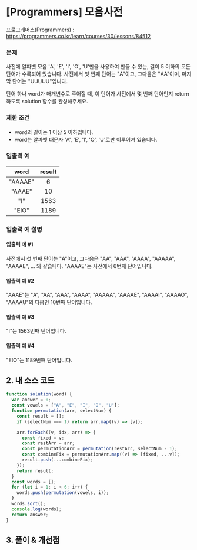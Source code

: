 # [Programmers] 모음사전

프로그래머스(Programmers) : https://programmers.co.kr/learn/courses/30/lessons/84512

### 문제

사전에 알파벳 모음 'A', 'E', 'I', 'O', 'U'만을 사용하여 만들 수 있는, 길이 5 이하의 모든 단어가 수록되어 있습니다. 사전에서 첫 번째 단어는 "A"이고, 그다음은 "AA"이며, 마지막 단어는 "UUUUU"입니다.

단어 하나 word가 매개변수로 주어질 때, 이 단어가 사전에서 몇 번째 단어인지 return 하도록 solution 함수를 완성해주세요.

### 제한 조건

- word의 길이는 1 이상 5 이하입니다.
- word는 알파벳 대문자 'A', 'E', 'I', 'O', 'U'로만 이루어져 있습니다.

### 입출력 예

|  word   | result |
| :-----: | :----: |
| "AAAAE" |   6    |
| "AAAE"  |   10   |
|   "I"   |  1563  |
|  "EIO"  |  1189  |

### 입출력 예 설명

#### 입출력 예 #1

사전에서 첫 번째 단어는 "A"이고, 그다음은 "AA", "AAA", "AAAA", "AAAAA", "AAAAE", ... 와 같습니다. "AAAAE"는 사전에서 6번째 단어입니다.

#### 입출력 예 #2

"AAAE"는 "A", "AA", "AAA", "AAAA", "AAAAA", "AAAAE", "AAAAI", "AAAAO", "AAAAU"의 다음인 10번째 단어입니다.

#### 입출력 예 #3

"I"는 1563번째 단어입니다.

#### 입출력 예 #4

"EIO"는 1189번째 단어입니다.

## 2. 내 소스 코드

```javascript
function solution(word) {
  var answer = 0;
  const vowels = ["A", "E", "I", "O", "U"];
  function permutation(arr, selectNum) {
    const result = [];
    if (selectNum === 1) return arr.map((v) => [v]);

    arr.forEach((v, idx, arr) => {
      const fixed = v;
      const restArr = arr;
      const permutationArr = permutation(restArr, selectNum - 1);
      const combineFix = permutationArr.map((v) => [fixed, ...v]);
      result.push(...combineFix);
    });
    return result;
  }
  const words = [];
  for (let i = 1; i < 6; i++) {
    words.push(permutation(vowels, i));
  }
  words.sort();
  console.log(words);
  return answer;
}
```

## 3. 풀이 & 개선점
